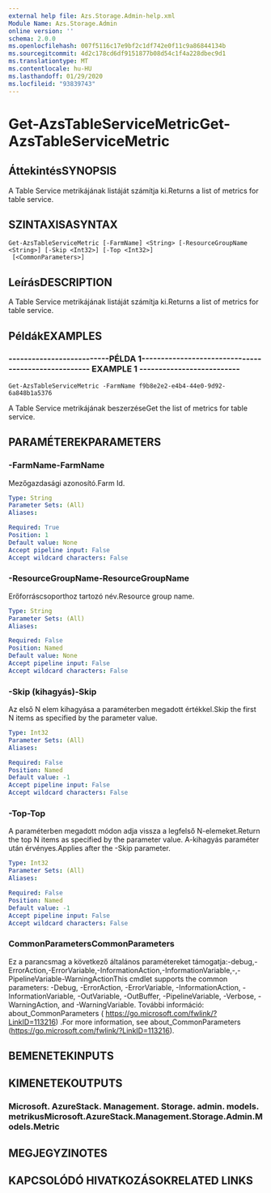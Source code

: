 ```yaml
---
external help file: Azs.Storage.Admin-help.xml
Module Name: Azs.Storage.Admin
online version: ''
schema: 2.0.0
ms.openlocfilehash: 007f5116c17e9bf2c1df742e0f11c9a86844134b
ms.sourcegitcommit: 4d2c178cd6df9151877b08d54c1f4a228dbec9d1
ms.translationtype: MT
ms.contentlocale: hu-HU
ms.lasthandoff: 01/29/2020
ms.locfileid: "93839743"
---
```

# <span data-ttu-id="396ea-101">Get-AzsTableServiceMetric</span><span class="sxs-lookup"><span data-stu-id="396ea-101">Get-AzsTableServiceMetric</span></span>

## <span data-ttu-id="396ea-102">Áttekintés</span><span class="sxs-lookup"><span data-stu-id="396ea-102">SYNOPSIS</span></span>
<span data-ttu-id="396ea-103">A Table Service metrikájának listáját számítja ki.</span><span class="sxs-lookup"><span data-stu-id="396ea-103">Returns a list of metrics for table service.</span></span>

## <span data-ttu-id="396ea-104">SZINTAXISA</span><span class="sxs-lookup"><span data-stu-id="396ea-104">SYNTAX</span></span>

```
Get-AzsTableServiceMetric [-FarmName] <String> [-ResourceGroupName <String>] [-Skip <Int32>] [-Top <Int32>]
 [<CommonParameters>]
```

## <span data-ttu-id="396ea-105">Leírás</span><span class="sxs-lookup"><span data-stu-id="396ea-105">DESCRIPTION</span></span>
<span data-ttu-id="396ea-106">A Table Service metrikájának listáját számítja ki.</span><span class="sxs-lookup"><span data-stu-id="396ea-106">Returns a list of metrics for table service.</span></span>

## <span data-ttu-id="396ea-107">Példák</span><span class="sxs-lookup"><span data-stu-id="396ea-107">EXAMPLES</span></span>

### <span data-ttu-id="396ea-108">--------------------------PÉLDA 1--------------------------</span><span class="sxs-lookup"><span data-stu-id="396ea-108">-------------------------- EXAMPLE 1 --------------------------</span></span>
```
Get-AzsTableServiceMetric -FarmName f9b8e2e2-e4b4-44e0-9d92-6a848b1a5376
```

<span data-ttu-id="396ea-109">A Table Service metrikájának beszerzése</span><span class="sxs-lookup"><span data-stu-id="396ea-109">Get the list of metrics for table service.</span></span>

## <span data-ttu-id="396ea-110">PARAMÉTEREK</span><span class="sxs-lookup"><span data-stu-id="396ea-110">PARAMETERS</span></span>

### <span data-ttu-id="396ea-111">-FarmName</span><span class="sxs-lookup"><span data-stu-id="396ea-111">-FarmName</span></span>
<span data-ttu-id="396ea-112">Mezőgazdasági azonosító.</span><span class="sxs-lookup"><span data-stu-id="396ea-112">Farm Id.</span></span>

```yaml
Type: String
Parameter Sets: (All)
Aliases: 

Required: True
Position: 1
Default value: None
Accept pipeline input: False
Accept wildcard characters: False
```

### <span data-ttu-id="396ea-113">-ResourceGroupName</span><span class="sxs-lookup"><span data-stu-id="396ea-113">-ResourceGroupName</span></span>
<span data-ttu-id="396ea-114">Erőforráscsoporthoz tartozó név.</span><span class="sxs-lookup"><span data-stu-id="396ea-114">Resource group name.</span></span>

```yaml
Type: String
Parameter Sets: (All)
Aliases: 

Required: False
Position: Named
Default value: None
Accept pipeline input: False
Accept wildcard characters: False
```

### <span data-ttu-id="396ea-115">-Skip (kihagyás)</span><span class="sxs-lookup"><span data-stu-id="396ea-115">-Skip</span></span>
<span data-ttu-id="396ea-116">Az első N elem kihagyása a paraméterben megadott értékkel.</span><span class="sxs-lookup"><span data-stu-id="396ea-116">Skip the first N items as specified by the parameter value.</span></span>

```yaml
Type: Int32
Parameter Sets: (All)
Aliases: 

Required: False
Position: Named
Default value: -1
Accept pipeline input: False
Accept wildcard characters: False
```

### <span data-ttu-id="396ea-117">-Top</span><span class="sxs-lookup"><span data-stu-id="396ea-117">-Top</span></span>
<span data-ttu-id="396ea-118">A paraméterben megadott módon adja vissza a legfelső N-elemeket.</span><span class="sxs-lookup"><span data-stu-id="396ea-118">Return the top N items as specified by the parameter value.</span></span>
<span data-ttu-id="396ea-119">A-kihagyás paraméter után érvényes.</span><span class="sxs-lookup"><span data-stu-id="396ea-119">Applies after the -Skip parameter.</span></span>

```yaml
Type: Int32
Parameter Sets: (All)
Aliases: 

Required: False
Position: Named
Default value: -1
Accept pipeline input: False
Accept wildcard characters: False
```

### <span data-ttu-id="396ea-120">CommonParameters</span><span class="sxs-lookup"><span data-stu-id="396ea-120">CommonParameters</span></span>
<span data-ttu-id="396ea-121">Ez a parancsmag a következő általános paramétereket támogatja:-debug,-ErrorAction,-ErrorVariable,-InformationAction,-InformationVariable,-,-PipelineVariable-WarningAction</span><span class="sxs-lookup"><span data-stu-id="396ea-121">This cmdlet supports the common parameters: -Debug, -ErrorAction, -ErrorVariable, -InformationAction, -InformationVariable, -OutVariable, -OutBuffer, -PipelineVariable, -Verbose, -WarningAction, and -WarningVariable.</span></span> <span data-ttu-id="396ea-122">További információ: about_CommonParameters ( https://go.microsoft.com/fwlink/?LinkID=113216) .</span><span class="sxs-lookup"><span data-stu-id="396ea-122">For more information, see about_CommonParameters (https://go.microsoft.com/fwlink/?LinkID=113216).</span></span>

## <span data-ttu-id="396ea-123">BEMENETEK</span><span class="sxs-lookup"><span data-stu-id="396ea-123">INPUTS</span></span>

## <span data-ttu-id="396ea-124">KIMENETEK</span><span class="sxs-lookup"><span data-stu-id="396ea-124">OUTPUTS</span></span>

### <span data-ttu-id="396ea-125">Microsoft. AzureStack. Management. Storage. admin. models. metrikus</span><span class="sxs-lookup"><span data-stu-id="396ea-125">Microsoft.AzureStack.Management.Storage.Admin.Models.Metric</span></span>

## <span data-ttu-id="396ea-126">MEGJEGYZI</span><span class="sxs-lookup"><span data-stu-id="396ea-126">NOTES</span></span>

## <span data-ttu-id="396ea-127">KAPCSOLÓDÓ HIVATKOZÁSOK</span><span class="sxs-lookup"><span data-stu-id="396ea-127">RELATED LINKS</span></span>

